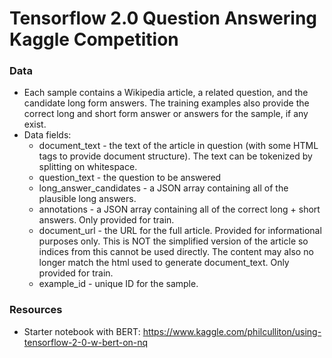 # Tensorflow 2.0 Question Answering Kaggle Competition

### Data
- Each sample contains a Wikipedia article, a related question, and the candidate long form answers. The training examples also provide the correct long and short form answer or answers for the sample, if any exist.
- Data fields: 
  - document_text - the text of the article in question (with some HTML tags to provide document structure). The text can be tokenized by splitting on whitespace.
  - question_text - the question to be answered
  - long_answer_candidates - a JSON array containing all of the plausible long answers.
  - annotations - a JSON array containing all of the correct long + short answers. Only provided for train.
  - document_url - the URL for the full article. Provided for informational purposes only. This is NOT the simplified version of the article so indices from this cannot be used directly. The content may also no longer match the html used to generate document_text. Only provided for train.
  - example_id - unique ID for the sample.

### Resources
- Starter notebook with BERT: https://www.kaggle.com/philculliton/using-tensorflow-2-0-w-bert-on-nq


